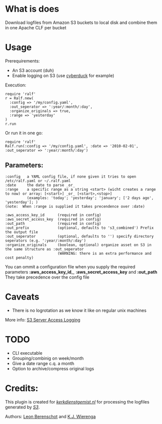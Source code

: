 What is does
============

Download logfiles from Amazon S3 buckets to local disk and combine them in one Apache CLF per bucket

Usage
=====

Prerequirements: 

* An S3 account (duh)
* Enable logging on S3 (use [cyberduck](http://cyberduck.ch/) for example)

Execution:

    require 'ralf'
    r = Ralf.new(
      :config => '/my/config.yaml',
      :out_seperator => ':year/:month/:day',
      :organize_originals => true,
      :range => 'yesterday'
    )
    r.run

Or run it in one go:

    require 'ralf'
    Ralf.run(:config => '/my/config.yaml', :date => '2010-02-01', :out_seperator => ':year/:month/:day')


Parameters:
----------

    :config   a YAML config file, if none given it tries to open /etc/ralf.yaml or ~/.ralf.yaml
    :date     the date to parse _or_
    :range    a specific range as a string <start> (wicht creates a range to now) or array: [<start>] _or_ [<start>,<stop>]
              (examples: 'today'; 'yesterday'; 'january'; ['2 days ago', 'yesterday']; )
    (note:  When :range is supplied it takes precendence over :date)

    :aws_access_key_id      (required in config)
    :aws_secret_access_key  (required in config)
    :out_path               (required in config)
    :out_prefix             (optional, defaults to 's3_combined') Prefix the output file
    :out_seperator          (optional, defaults to '') specify directory seperators (e.g. ':year/:month/:day')
    :organize_originals     (boolean, optional) organize asset on S3 in the same structure as :out_seperator 
                            (WARNING: there is an extra performance and cost penalty)

You can ommit a configuration file when you supply the required parameters __:aws\_access\_key\_id___, __:aws\_secret\_access\_key__ and __:out\_path__  
They take precedence over the config file

Caveats
=======

* There is no logrotation as we know it like on regular unix machines

More info: [S3 Server Access Logging](http://docs.amazonwebservices.com/AmazonS3/latest/ServerLogs.html)

TODO
====

* CLI executable
* Grouping/combinig on week/month
* Give a date range c.q. a month
* Option to archive/compress original logs

Credits:
========

This plugin is created for [*kerkdienstgemist.nl*](http://kerkdienstgemist.nl "Kerkdienst Gemist") for processing the logfiles generated by [*S3*](http://aws.amazon.com/s3/).

Authors: [Leon Berenschot](http://github.com/LeipeLeon) and [K.J. Wierenga](http://github.com/kjwierenga)